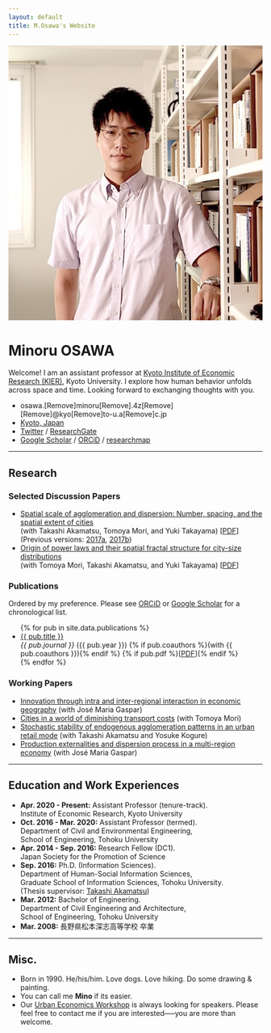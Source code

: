 ```yaml
---
layout: default
title: M.Osawa's Website
---
```


<div id="profile">
    <div id="profile_pic-wrapper">
        <img src="/assets/img/minoru_osawa.jpg" id="profile_pic" alt="Minoru Osawa">
    </div>
    <div id="description-wrapper">
        <h1>Minoru OSAWA</h1>
        <p>Welcome! I am an assistant professor at <a href="https://www.kier.kyoto-u.ac.jp/en/">Kyoto Institute of Economic Research (KIER)</a>, Kyoto University. I explore how human behavior unfolds across space and time. Looking forward to exchanging thoughts with you.</p>
        <ul class="info">
        <li class="em">osawa&#46;<span class="Eetae3eo">[Remove]</span>minoru<span class="Hoo9Phie">[Remove]</span>.4z<span class="Tho2ail2">[Remove]</span><span class="Oome0Ma0">[Remove]</span>@kyo<span class="moeJeo1u">[Remove]</span>t&#111;&#45;&#117;.&#97;<span class="fii2Eith">[Remove]</span>c.jp</li>
        <li class="loc"><a href="https://maps.app.goo.gl/E2Qxmj5z11s1J57G9">Kyoto, Japan</a></li>
        <li class="twt"><a href="https://twitter.com/minoru_osawa">Twitter</a> / <a href="https://www.researchgate.net/profile/Minoru-Osawa">ResearchGate</a></li>
        <li class="lnks"><a href="https://scholar.google.co.jp/citations?user=qKxF-dkAAAAJ">Google Scholar</a> / <a href="https://orcid.org/0000-0001-9067-5375">ORCiD</a> /  <a href="https://researchmap.jp/minoru_osawa">researchmap</a></li>
        </ul>
    </div>
</div>

<hr>

<h2>Research</h2>

<h3>Selected Discussion Papers</h3>

<ul class="ref-list">
    <li><a href="https://arxiv.org/abs/1912.05113">Spatial scale of agglomeration and dispersion: Number, spacing, and the spatial extent of cities</a><br>(with Takashi Akamatsu, Tomoya Mori, and Yuki Takayama) [<a href="https://arxiv.org/pdf/1912.05113">PDF</a>] <span class="note">(Previous versions: <a href="https://www.rieti.go.jp/jp/publications/summary/17120005.html" alt="Spatial scale of agglomeration and dispersion: Theoretical foundations and empirical implications">2017a</a>, <a href="https://mpra.ub.uni-muenchen.de/97496/" alt="Endogenous agglomeration in a many-region world">2017b</a>)</span>
    <!-- <details class="inline-abstract">
        <summary>Abstract</summary>
        <div class="abstract-body">
        <span class="abstract-text">
        Why are cities becoming fewer and larger––yet more dispersed within?
        We argue that this dual transformation reflects two distinct dispersion forces operating at different spatial scales. <i>Within cities</i>, dispersion arises from internal frictions such as land scarcity, pushing residents away from congested centers as transport costs fall. <i>Across cities</i>, dispersion may stem from market crowding: dominant economic centers make nearby areas less viable, and declining transport costs amplify this repulsion. The spatial structure of cities––both internally and across regions––thus reflects the balance between agglomeration benefits and these layered dispersion forces. Which force a model emphasizes crucially shapes its predictions and policy implications. Recognizing and identifying the relevant dispersion mechanisms is thus essential for credible policy analysis, especially when these forces interact across spatial scales.
        </span>
        <span class="abstract-close">Click to close</span>
        </div>
    </details> -->
    </li>
    <li><a href="https://arxiv.org/abs/2207.05346">Origin of power laws and their spatial fractal structure for city-size distributions</a><br> (with Tomoya Mori, Takashi Akamatsu, and Yuki Takayama)  [<a href="https://arxiv.org/pdf/2207.05346">PDF</a>] 
    <!-- <details class="inline-abstract">
        <summary>Abstract</summary>
        <div class="abstract-body">
        <span class="abstract-text">
        City-size distributions follow an approximate power law in various countries despite high volatility in relative city sizes over time. Our empirical evidence for the United States and Japan indicates that the scaling law stems from a spatial fractal structure owing to the coordination of industrial locations. While the locations of individual industries change considerably over time, there is a persistent pattern in that more localized industries at a given time are found only in larger cities. The spatial organization of cities exhibits a hierarchical structure in which larger cities are spaced apart to serve as centers for surrounding smaller cities, generating a recursive pattern across different spatial scales. In our theoretical replication of the observed regularities, diversity in scale economy among industries induces diversity in their location pattern, which translates into diversity in city size via spatial coordination of industries and population. The city-size power law is a generic feature of Monte-Carlo samples of stationary states resulting from the spontaneous spatial fractal structure in the hypothetical economy. The identified regularities reveal constraints on feasible urban planning at each regional scale. The success or failure of place-based policies designed to take advantage of individual cities' characteristics should depend on their spatial relationships with other cities, subject to the nationwide spatial fractal structure.
        </span>
        <span class="abstract-close">Click to close</span>
        </div>
        </div>
    </details> -->
    </li>
</ul>

<h3>Publications</h3>

Ordered by my preference. Please see <a href="https://orcid.org/0000-0001-9067-5375" target="_blank
">ORCiD</a> or <a href="https://scholar.google.co.jp/citations?user=qKxF-dkAAAAJ" target="_blank
">Google Scholar</a> for a chronological list. 

<ul class="ref-list">
  {% for pub in site.data.publications %}
    <li>
      <a href="{{ pub.url }}" class="paper-title">{{ pub.title }}</a> <br>
      <em class="red-like">{{ pub.journal }}</em> ({{ pub.year }}) 
      {% if pub.coauthors %}(with {{ pub.coauthors }}){% endif %}
      {% if pub.pdf %}[<a href="{{ pub.pdf }}">PDF</a>]{% endif %}
    </li>
  {% endfor %}
</ul>

<h3>Working Papers</h3>

<ul class="ref-list">
<li><a href="https://arxiv.org/abs/2212.14475">Innovation through intra and inter-regional interaction in economic geography</a> (with José Maria Gaspar)</li>

<li><a href="https://arxiv.org/abs/2012.12503">Cities in a world of diminishing transport costs</a> (with Tomoya Mori)</li>

<li><a href="https://arxiv.org/abs/2011.06778">Stochastic stability of endogenous agglomeration patterns in an urban retail mode</a>  (with Takashi Akamatsu and Yosuke Kogure)</li>

<li><a href="https://arxiv.org/abs/2001.05095">Production externalities and dispersion process in a multi-region economy</a> (with José Maria Gaspar)</li>
</ul>


<hr>

<h2>Education and Work Experiences</h2>
<ul class="ref-list">
    <li>
        <b>Apr. 2020 - Present:</b> 
        <span class="red-like">Assistant Professor</span>  (tenure-track). <br> 
        Institute of Economic Research, Kyoto University</li>
    <li>
        <b>Oct. 2016 - Mar. 2020:</b> 
        <span class="red-like">Assistant Professor</span> (termed). <br>
        Department of Civil and Environmental Engineering, <br>
        School of Engineering, Tohoku University</li>
    <li>
        <b>Apr. 2014 - Sep. 2016:</b> 
        <span class="red-like">Research Fellow (DC1)</span>. <br> 
        Japan Society for the Promotion of Science</li>
    <li>
        <b>Sep. 2016:</b> 
        <span class="red-like">Ph.D. (Information Sciences)</span>. <br>
        Department of Human-Social Information Sciences,<br> Graduate School of Information Sciences, Tohoku University.<br>
        (Thesis supervisor: <a href="http://www.plan.civil.tohoku.ac.jp/~akamatsu/Akamatsu-E.htm">Takashi Akamatsu</a>)</li>
    <li>
        <b>Mar. 2012:</b> 
        <span class="red-like">Bachelor of Engineering</span>. <br>
        Department of Civil Engineering and Architecture, <br> School of Engineering, Tohoku University</li>
    <li>
        <b>Mar. 2008:</b> 長野県松本深志高等学校 卒業</li>
</ul>


<hr>

<h2>Misc.</h2>

<ul class="ref-list">
<li>Born in 1990. He/his/him. Love dogs. Love hiking. Do some drawing & painting.</li>

<li>You can call me <b>Mino</b> if its easier.</li>

<li>Our <a href="https://www.kier.kyoto-u.ac.jp/en/workshop_category/urban-economics/">Urban Economics Workshop</a> is always looking for speakers. Please feel free to contact me if you are interested–––you are more than welcome.</li>

</ul>
